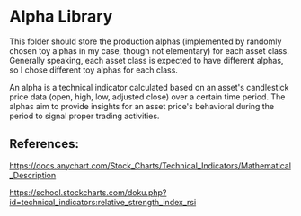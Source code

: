# Alpha Library

This folder should store the production alphas (implemented by randomly chosen toy alphas in my case, though not elementary) for each asset class. Generally speaking, each asset class is expected to have different alphas, so I chose different toy alphas for each class.

An alpha is a technical indicator calculated based on an asset's candlestick price data (open, high, low, adjusted close) over a certain time period. The alphas aim to provide insights for an asset price's behavioral during the period to signal proper trading activities.

## References:

https://docs.anychart.com/Stock_Charts/Technical_Indicators/Mathematical_Description

https://school.stockcharts.com/doku.php?id=technical_indicators:relative_strength_index_rsi
